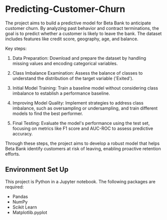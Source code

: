 # Predicting-Customer-Churn
The project aims to build a predictive model for Beta Bank to anticipate customer churn. By analyzing past behavior and contract terminations, the goal is to predict whether a customer is likely to leave the bank. The dataset includes features like credit score, geography, age, and balance.

Key steps:

1. Data Preparation: Download and prepare the dataset by handling missing values and encoding categorical variables.

2. Class Imbalance Examination: Assess the balance of classes to understand the distribution of the target variable ('Exited').

3. Initial Model Training: Train a baseline model without considering class imbalance to establish a performance baseline.

4. Improving Model Quality: Implement strategies to address class imbalance, such as oversampling or undersampling, and train different models to find the best performer.

5. Final Testing: Evaluate the model's performance using the test set, focusing on metrics like F1 score and AUC-ROC to assess predictive accuracy.

Through these steps, the project aims to develop a robust model that helps Beta Bank identify customers at risk of leaving, enabling proactive retention efforts.


## Environment Set Up
This project is Python in a Jupyter notebook. The following packages are required:
- Pandas
- NumPy
- Scikit Learn 
- Matplotlib.pyplot 